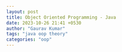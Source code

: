 ```yaml
---
layout: post
title: Object Oriented Programming - Java
date: 2023-10-26 21:41 +0530
author: "Gaurav Kumar"
tags: "java oop theory"
categories: "oop"
---
```

